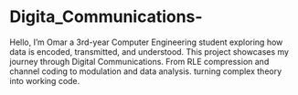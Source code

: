 # Digita_Communications-
Hello, I’m Omar a 3rd-year Computer Engineering student exploring how data is encoded, transmitted, and understood. This project showcases my journey through Digital Communications. From RLE compression and channel coding to modulation and data analysis. turning complex theory into working code.
